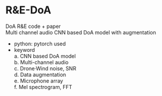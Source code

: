 # R&E-DoA
DoA R&E code + paper  
Multi channel audio CNN based DoA model with augmentation  
* python: pytorch used  
* keyword  
 a. CNN based DoA model  
 b. Multi-channel audio  
 c. Drone·Wind noise, SNR  
 d. Data augmentation  
 e. Microphone array  
 f. Mel spectrogram, FFT  

